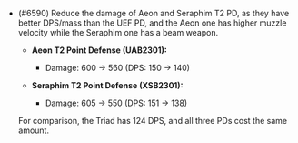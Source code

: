 - (#6590) Reduce the damage of Aeon and Seraphim T2 PD, as they have better DPS/mass than the UEF PD, and the Aeon one has higher muzzle velocity while the Seraphim one has a beam weapon.

  - **Aeon T2 Point Defense (UAB2301):**
    - Damage: 600 -> 560 (DPS: 150 -> 140)

  - **Seraphim T2 Point Defense (XSB2301):**
    - Damage: 605 -> 550 (DPS: 151 -> 138)

  For comparison, the Triad has 124 DPS, and all three PDs cost the same amount.
